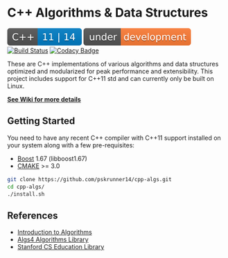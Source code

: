 # C++ Algorithms & Data Structures

[![C++ Standards](https://github.com/pskrunner14/cpp-algs/blob/master/extra/cpp_status.svg)](https://github.com/pskrunner14/cpp-algs/wiki) [![Under Development](https://github.com/pskrunner14/cpp-algs/blob/master/extra/under-development.svg)](https://github.com/pskrunner14/cpp-algs/wiki) [![Build Status](https://travis-ci.org/pskrunner14/cpp-algs.svg?branch=master)](https://travis-ci.org/pskrunner14/cpp-algs) [![Codacy Badge](https://api.codacy.com/project/badge/Grade/daf097a7fe524ddcaeb8dc005755cdb4)](https://www.codacy.com/app/pskrunner14/cpp-practice?utm_source=github.com&amp;utm_medium=referral&amp;utm_content=pskrunner14/cpp-practice&amp;utm_campaign=Badge_Grade)

These are C++ implementations of various algorithms and data structures optimized and modularized for peak performance and extensibility. This project includes support for C++11 std and can currently only be built on Linux.

**[See Wiki for more details](https://github.com/pskrunner14/cpp-algs/wiki)**

## Getting Started

You need to have any recent C++ compiler with C++11 support installed on your system along with a few pre-requisites:

* [Boost](https://www.boost.org/) 1.67 (libboost1.67)
* [CMAKE](https://cmake.org/) >= 3.0

```bash
git clone https://github.com/pskrunner14/cpp-algs.git
cd cpp-algs/
./install.sh
```

## References

* [Introduction to Algorithms](https://mitpress.mit.edu/books/introduction-algorithms-third-edition)
* [Algs4 Algorithms Library](https://algs4.cs.princeton.edu/home/)
* [Stanford CS Education Library](http://cslibrary.stanford.edu/)
